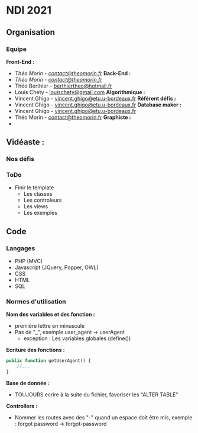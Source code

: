 # NDI 2021

## Organisation

### Equipe
**Front-End :**
- *Théo Morin - contact@theomorin.fr*
**Back-End :**
- *Théo Morin - contact@theomorin.fr*
- Théo Berthier - berthiertheo@hotmail.fr
- Louis Chety - louischety@gmail.com
**Algorithmique :**
- Vincent Ghigo - vincent.ghigo@etu.u-bordeaux.fr
**Référent défis :**
- Vincent Ghigo - vincent.ghigo@etu.u-bordeaux.fr
**Database maker :**
- Vincent Ghigo - vincent.ghigo@etu.u-bordeaux.fr
- Théo Morin - contact@theomorin.fr
**Graphiste :**
- 
**Vidéaste :**
- 

### Nos défis

### ToDo
- Finir le template
    - Les classes
    - Les controleurs
    - Les views
    - Les exemples

## Code

### Langages
- PHP (MVC)
- Javascript (JQuery, Popper, OWL)
- CSS
- HTML
- SQL

### Normes d'utilisation
**Nom des variables et des fonction :**
- première lettre en minuscule
- Pas de "_", exemple user_agent -> userAgent
    - exception : Les variables globales (define())

**Ecriture des fonctions :**
```php
public function getUserAgent() {
    //...
}
```

**Base de donnée :**
- TOUJOURS ecrire à la suite du fichier, favoriser les "ALTER TABLE"

**Controllers :**
- Nommer les routes avec des "-" quand un espace doit être mis, exemple : forgot password -> forgot-password